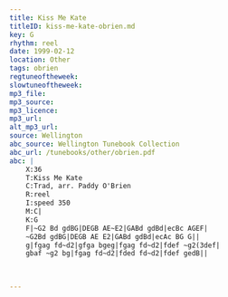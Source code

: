 ```yaml
---
title: Kiss Me Kate
titleID: kiss-me-kate-obrien.md
key: G
rhythm: reel
date: 1999-02-12
location: Other
tags: obrien
regtuneoftheweek:
slowtuneoftheweek:
mp3_file:
mp3_source:
mp3_licence:
mp3_url:
alt_mp3_url:
source: Wellington
abc_source: Wellington Tunebook Collection
abc_url: /tunebooks/other/obrien.pdf
abc: |
    X:36
    T:Kiss Me Kate
    C:Trad, arr. Paddy O'Brien
    R:reel
    I:speed 350
    M:C|
    K:G
    F|~G2 Bd gdBG|DEGB AE~E2|GABd gdBd|ecBc AGEF|
    ~G2Bd gdBG|DEGB AE E2|GABd gdBd|ecAc BG G||
    g|fgag fd~d2|gfga bgeg|fgag fd~d2|fdef ~g2(3def|
    gbaf ~g2 bg|fgag fd~d2|fded fd~d2|fdef gedB||
    
    

---
```

